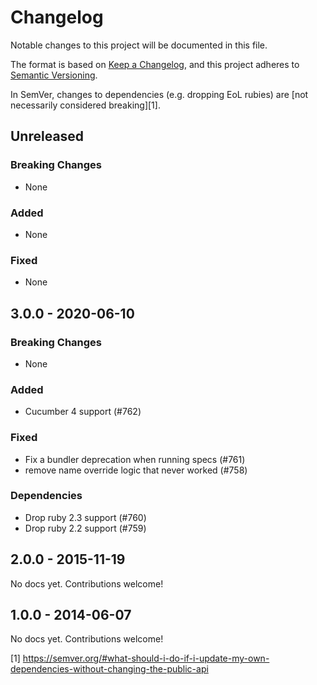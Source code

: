 # Changelog

Notable changes to this project will be documented in this file.

The format is based on [Keep a Changelog](https://keepachangelog.com/en/1.0.0/),
and this project adheres to [Semantic Versioning](https://semver.org/spec/v2.0.0.html).

In SemVer, changes to dependencies (e.g. dropping EoL rubies)
are [not necessarily considered breaking][1].

## Unreleased

### Breaking Changes

- None

### Added

- None

### Fixed

- None

## 3.0.0 - 2020-06-10

### Breaking Changes

- None

### Added

- Cucumber 4 support (#762)

### Fixed

- Fix a bundler deprecation when running specs (#761)
- remove name override logic that never worked (#758)

### Dependencies

- Drop ruby 2.3 support (#760)
- Drop ruby 2.2 support (#759)

## 2.0.0 - 2015-11-19 

No docs yet. Contributions welcome!

## 1.0.0 - 2014-06-07

No docs yet. Contributions welcome!

[1] https://semver.org/#what-should-i-do-if-i-update-my-own-dependencies-without-changing-the-public-api
